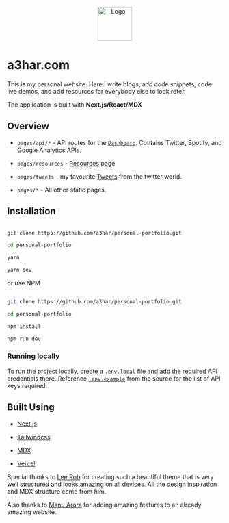<p align="center">
  <a href="https://github.com/a3har/personal-portfolio">
    <img src="https://a3har.com/logo.png" alt="Logo" width="80" height="80">
  </a>
  </p>

# a3har.com

This is my personal website. Here I write blogs, add code snippets, code live demos, and add resources for everybody else to look refer.

The application is built with **Next.js/React/MDX**

## Overview

- `pages/api/*` - API routes for the [`Dashboard`](https://a3har.com/dashboard). Contains Twitter, Spotify, and Google Analytics APIs.

- `pages/resources` - [Resources](https://a3har.com/resources) page

- `pages/tweets` - my favourite [Tweets](https://a3har.com/tweets) from the twitter world.

- `pages/*` - All other static pages.

## Installation

```bash

git clone https://github.com/a3har/personal-portfolio.git

cd personal-portfolio

yarn

yarn dev

```

or use NPM

```bash

git clone https://github.com/a3har/personal-portfolio.git

cd personal-portfolio

npm install

npm run dev

```

### Running locally

To run the project locally, create a `.env.local` file and add the required API credentials there. Reference [`.env.example`](https://github.com/a3har/personal-portfolio/blob/master/.env.example) from the source for the list of API keys required.

## Built Using

- [Next.js](https://nextjs.org)

- [Tailwindcss](https://tailwindcss.com)

- [MDX](https://github.com/mdx-js/mdx)

- [Vercel](https://vercel.com)

Special thanks to [Lee Rob](https://github.com/leerob) for creating such a beautiful theme that is very well structured and looks amazing on all devices. All the design inspiration and MDX structure come from him.

Also thanks to [Manu Arora](https://github.com/manuarora700) for adding amazing features to an already amazing website.

